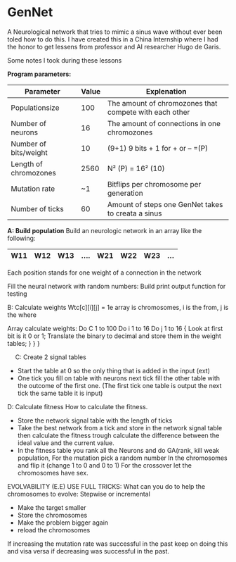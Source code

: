 # GenNet
A Neurological network that tries to mimic a sinus wave without ever been toled how to do this.
I have created this in a China Internship where I had the honor to get lessens from professor and AI researcher Hugo de Garis.

Some notes I took during these lessons


**Program parameters:**

Parameter | Value | Explenation
--- | --- | --- 
Populationsize | 100 | The amount of chromozones that compete with each other
Number of neurons | 16 | The amount of connections in one chromozones
Number of bits/weight| 10 | (9+1) 9 bits + 1 for + or – =(P)
Length of chromozones| 2560 | N² (P) = 16² (10) 
Mutation rate | ~1 | Bitflips per chromosome per generation
Number of ticks | 60 | Amount of steps one GenNet takes to creata a sinus 

**A: Build population**
Build an neurologic network in an array like the following:

| W11 | W12 | W13 | …. | W21 | W22 | W23 | … | 
| - | - | - | - | - | - | - | - | 

Each position stands for one weight of a connection in the network	
  
Fill the neural network with random numbers:
Build print output function for testing 		
							

B: Calculate weights 
Wtc[c][i][j]  = 1e array is chromosomes, i is the from, j is the where


Array calculate weights:
Do C 1 to 100
	Do  i 1 to 16
	 	Do j  1 to 16
		{
			Look at first bit is it 0 or 1;
			Translate the binary to decimal 
			and store them in the weight
			 tables; 
		}
	}
}


 
 C: Create 2 signal tables
- Start the table at 0 so the only thing that is added in the input (ext)
- One tick you fill on table with neurons next tick fill the other table 
with the outcome of the first one. (The first tick one table is output 
the next tick the same table it is input)


D: Calculate fitness
How to calculate the fitness.
- Store the network signal table with the length of ticks
- Take the best network from a tick and store in the network signal table then calculate the fitness trough calculate the difference between the ideal value and the current value.
- In the fitness table you rank all the Neurons and do GA(rank, kill weak population, 
For the mutation pick a random number 
In the chromosomes and flip it 
(change 1 to 0 and 0 to 1)
For the crossover let the chromosomes have sex.
 
EVOLVABILITY (E.E) USE FULL TRICKS:
What can you do to help the chromosomes to evolve:
Stepwise or incremental
- Make the target smaller
- Store the chromosomes
- Make the problem bigger again
- reload the chromosomes 

If increasing the mutation rate was successful in the past keep on doing this and visa versa if decreasing was successful in the past.
